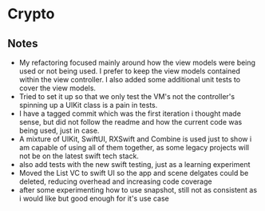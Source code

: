 # Crypto

## Notes
- My refactoring focused mainly around how the view models were being used or not being used. I prefer to keep the view models contained within the view controller. I also added some additional unit tests to cover the view models.
- Tried to set it up so that we only test the VM's not the controller's spinning up a UIKit class is a pain in tests.
- I have a tagged commit which was the first iteration i thought made sense, but did not follow the readme and how the current code was being used, just in case.
- A mixture of UIKit, SwiftUI, RXSwift and Combine is used just to show i am capable of using all of them together, as some legacy projects will not be on the latest swift tech stack.
- also add tests with the new swift testing, just as a learning experiment  
- Moved the List VC to swift UI so the app and scene delgates could be deleted, reducing overhead and increasing code coverage
- after some experimenting how to use snapshot, still not as consistent as i would like but good enough for it's use case
